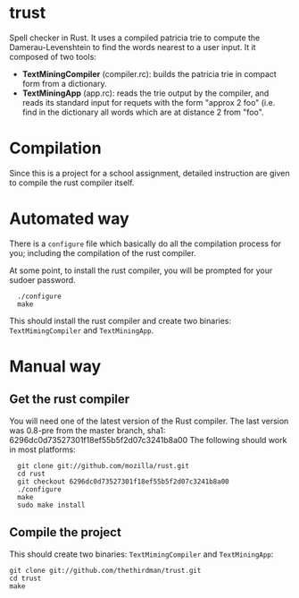 trust
=====

Spell checker in Rust. It uses a compiled patricia trie to compute the Damerau-Levenshtein to find
the words nearest to a user input. It it composed of two tools:
  * **TextMiningCompiler** (compiler.rc): builds the patricia trie in compact form from a
    dictionary.
  * **TextMiningApp** (app.rc): reads the trie output by the compiler, and reads its standard input
    for requets with the form "approx 2 foo" (i.e. find in the dictionary all words which are at
      distance 2 from "foo".

Compilation
===========
Since this is a project for a school assignment, detailed instruction are given to compile the
rust compiler itself.

# Automated way
There is a `configure` file which basically do all the compilation process for you; including the
compilation of the rust compiler.

At some point, to install the rust compiler, you will be prompted for your sudoer password.

```
  ./configure
  make
```

This should install the rust compiler and create two binaries: `TextMimingCompiler` and
`TextMiningApp`.

# Manual way
## Get the rust compiler
You will need one of the latest version of the Rust compiler.
The last version was 0.8-pre from the master branch, sha1: 6296dc0d73527301f18ef55b5f2d07c3241b8a00
The following should work in most platforms:

```
  git clone git://github.com/mozilla/rust.git
  cd rust
  git checkout 6296dc0d73527301f18ef55b5f2d07c3241b8a00
  ./configure
  make
  sudo make install
```

## Compile the project
This should create two binaries: `TextMimingCompiler` and `TextMiningApp`:

```
git clone git://github.com/thethirdman/trust.git
cd trust
make
```
